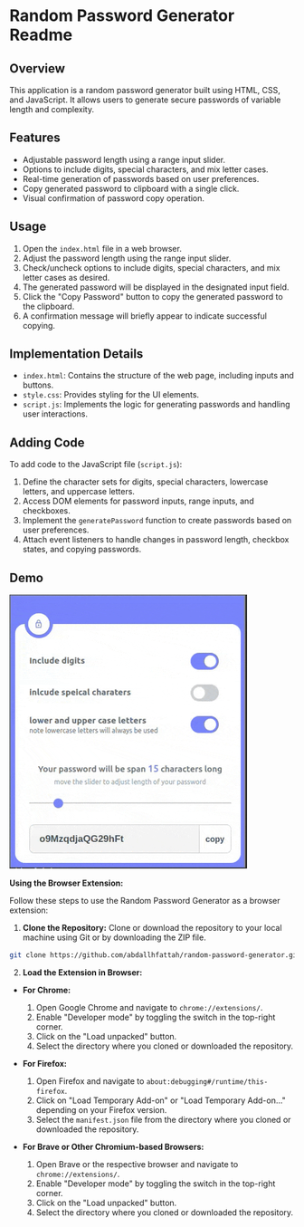 # Random Password Generator Readme

## Overview
This application is a random password generator built using HTML, CSS, and JavaScript.  It allows users to generate secure passwords of variable length and complexity.

## Features
- Adjustable password length using a range input slider.
- Options to include digits, special characters, and mix letter cases.
- Real-time generation of passwords based on user preferences.
- Copy generated password to clipboard with a single click.
- Visual confirmation of password copy operation.

## Usage
1. Open the `index.html` file in a web browser.
2. Adjust the password length using the range input slider.
3. Check/uncheck options to include digits, special characters, and mix letter cases as desired.
4. The generated password will be displayed in the designated input field.
5. Click the "Copy Password" button to copy the generated password to the clipboard.
6. A confirmation message will briefly appear to indicate successful copying.

## Implementation Details
- `index.html`: Contains the structure of the web page, including inputs and buttons.
- `style.css`: Provides styling for the UI elements.
- `script.js`: Implements the logic for generating passwords and handling user interactions.
  
## Adding Code
To add code to the JavaScript file (`script.js`):
1. Define the character sets for digits, special characters, lowercase letters, and uppercase letters.
2. Access DOM elements for password inputs, range inputs, and checkboxes.
3. Implement the `generatePassword` function to create passwords based on user preferences.
4. Attach event listeners to handle changes in password length, checkbox states, and copying passwords.

## Demo
![Demo GIF](demo.gif)


**Using the Browser Extension:**

Follow these steps to use the Random Password Generator as a browser extension:

1. **Clone the Repository:**
   Clone or download the repository to your local machine using Git or by downloading the ZIP file.

```bash
git clone https://github.com/abdallhfattah/random-password-generator.git
```

2. **Load the Extension in Browser:**
- **For Chrome:**
  1. Open Google Chrome and navigate to `chrome://extensions/`.
  2. Enable "Developer mode" by toggling the switch in the top-right corner.
  3. Click on the "Load unpacked" button.
  4. Select the directory where you cloned or downloaded the repository.

- **For Firefox:**
  1. Open Firefox and navigate to `about:debugging#/runtime/this-firefox`.
  2. Click on "Load Temporary Add-on" or "Load Temporary Add-on..." depending on your Firefox version.
  3. Select the `manifest.json` file from the directory where you cloned or downloaded the repository.

- **For Brave or Other Chromium-based Browsers:**
  1. Open Brave or the respective browser and navigate to `chrome://extensions/`.
  2. Enable "Developer mode" by toggling the switch in the top-right corner.
  3. Click on the "Load unpacked" button.
  4. Select the directory where you cloned or downloaded the repository.
